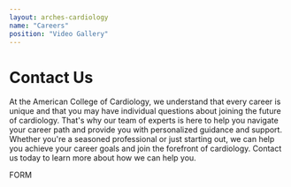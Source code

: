 ```yaml
---
layout: arches-cardiology
name: "Careers"
position: "Video Gallery"
---
```

# Contact Us

At the American College of Cardiology, we understand that every career is unique and that you may have individual questions about joining the future of cardiology. That's why our team of experts is here to help you navigate your career path and provide you with personalized guidance and support. Whether you're a seasoned professional or just starting out, we can help you achieve your career goals and join the forefront of cardiology. Contact us today to learn more about how we can help you.


FORM